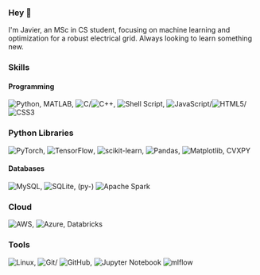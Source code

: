 ### Hey 👋
I'm Javier, an MSc in CS student, focusing on machine learning and optimization for a robust electrical grid.
Always looking to learn something new.

### Skills
#### Programming
![Python](https://img.shields.io/badge/python-3670A0?style=for-the-badge&logo=python&logoColor=ffdd54), 
MATLAB,
![C](https://img.shields.io/badge/c-%2300599C.svg?style=for-the-badge&logo=c&logoColor=white)/![C++](https://img.shields.io/badge/c++-%2300599C.svg?style=for-the-badge&logo=c%2B%2B&logoColor=white),
![Shell Script](https://img.shields.io/badge/shell_script-%23121011.svg?style=for-the-badge&logo=gnu-bash&logoColor=white), ![JavaScript](https://img.shields.io/badge/javascript-%23323330.svg?style=for-the-badge&logo=javascript&logoColor=%23F7DF1E)/![HTML5](https://img.shields.io/badge/html5-%23E34F26.svg?style=for-the-badge&logo=html5&logoColor=white)/![CSS3](https://img.shields.io/badge/css3-%231572B6.svg?style=for-the-badge&logo=css3&logoColor=white)

### Python Libraries
![PyTorch](https://img.shields.io/badge/PyTorch-%23EE4C2C.svg?style=for-the-badge&logo=PyTorch&logoColor=white), 
![TensorFlow](https://img.shields.io/badge/TensorFlow-%23FF6F00.svg?style=for-the-badge&logo=TensorFlow&logoColor=white),
![scikit-learn](https://img.shields.io/badge/scikit--learn-%23F7931E.svg?style=for-the-badge&logo=scikit-learn&logoColor=white),
![Pandas](https://img.shields.io/badge/pandas-%23150458.svg?style=for-the-badge&logo=pandas&logoColor=white),
![Matplotlib](https://img.shields.io/badge/Matplotlib-%23ffffff.svg?style=for-the-badge&logo=Matplotlib&logoColor=black),
CVXPY

#### Databases
![MySQL](https://img.shields.io/badge/mysql-%2300f.svg?style=for-the-badge&logo=mysql&logoColor=white),
![SQLite](https://img.shields.io/badge/sqlite-%2307405e.svg?style=for-the-badge&logo=sqlite&logoColor=white),
(py-) ![Apache Spark](https://img.shields.io/badge/Apache%20Spark-FDEE21?style=flat-square&logo=apachespark&logoColor=black)

### Cloud
![AWS](https://img.shields.io/badge/AWS-%23FF9900.svg?style=for-the-badge&logo=amazon-aws&logoColor=white),
![Azure](https://img.shields.io/badge/azure-%230072C6.svg?style=for-the-badge&logo=microsoftazure&logoColor=white),
Databricks

### Tools
![Linux](https://img.shields.io/badge/Linux-FCC624?style=for-the-badge&logo=linux&logoColor=black),
![Git](https://img.shields.io/badge/git-%23F05033.svg?style=for-the-badge&logo=git&logoColor=white)/
![GitHub](https://img.shields.io/badge/github-%23121011.svg?style=for-the-badge&logo=github&logoColor=white),
![Jupyter Notebook](https://img.shields.io/badge/jupyter-%23FA0F00.svg?style=for-the-badge&logo=jupyter&logoColor=white)
![mlflow](https://img.shields.io/badge/mlflow-%23d9ead3.svg?style=for-the-badge&logo=numpy&logoColor=blue)


<!--
**J27avier/J27avier** is a ✨ _special_ ✨ repository because its `README.md` (this file) appears on your GitHub profile.

Here are some ideas to get you started:

- 🔭 I’m currently working on ...
- 🌱 I’m currently learning ...
- 👯 I’m looking to collaborate on ...
- 🤔 I’m looking for help with ...
- 💬 Ask me about ...
- 📫 How to reach me: ...
- 😄 Pronouns: ...
- ⚡ Fun fact: ...
-->
